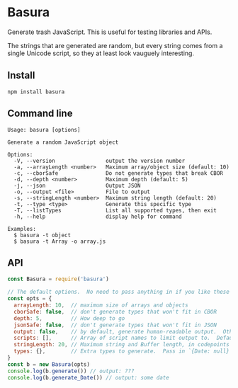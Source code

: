 # Basura

Generate trash JavaScript.  This is useful for testing libraries and APIs.

The strings that are generated are random, but every string comes from a single
Unicode script, so they at least look vauguely interesting.

## Install

    npm install basura

## Command line

```
Usage: basura [options]

Generate a random JavaScript object

Options:
  -V, --version                output the version number
  -a, --arrayLength <number>   Maximum array/object size (default: 10)
  -c, --cborSafe               Do not generate types that break CBOR
  -d, --depth <number>         Maximum depth (default: 5)
  -j, --json                   Output JSON
  -o, --output <file>          File to output
  -s, --stringLength <number>  Maximum string length (default: 20)
  -t, --type <type>            Generate this specific type
  -T, --listTypes              List all supported types, then exit
  -h, --help                   display help for command

Examples:
  $ basura -t object
  $ basura -t Array -o array.js
```

## API

```js
const Basura = require('basura')

// The default options.  No need to pass anything in if you like these
const opts = {
  arrayLength: 10,  // maximum size of arrays and objects
  cborSafe: false,  // don't generate types that won't fit in CBOR
  depth: 5,         // How deep to go
  jsonSafe: false,  // don't generate types that won't fit in JSON
  output: false,    // by default, generate human-readable output.  Otherwise valid JS
  scripts: [],      // Array of script names to limit output to.  Defaults to all
  stringLength: 20, // Maximum string and Buffer length, in codepoints
  types: {},        // Extra types to generate.  Pass in `{Date: null}` to not generate Dates
}
const b = new Basura(opts)
console.log(b.generate()) // output: ???
console.log(b.generate_Date()) // output: some date
```
